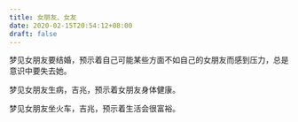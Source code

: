 ```yaml
---
title: 女朋友、女友
date: 2020-02-15T20:54:12+08:00
draft: false
---
```


梦见女朋友要结婚，预示着自己可能某些方面不如自己的女朋友而感到压力，总是意识中要失去她。



梦见女朋友生病，吉兆，预示着女朋友身体健康。



梦见女朋友坐火车，吉兆，预示着生活会很富裕。

